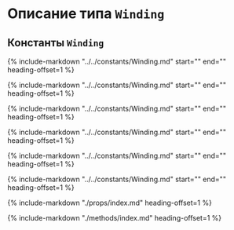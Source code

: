 # Описание типа `Winding`

## Константы `Winding`
{%
    include-markdown "../../constants/Winding.md"
    start="<!--startType-->"
    end="<!--endType-->"
    heading-offset=1
%}

{%
    include-markdown "../../constants/Winding.md"
    start="<!--startModel-->"
    end="<!--endModel-->"
    heading-offset=1
%}

{%
    include-markdown "../../constants/Winding.md"
    start="<!--startCircuit-->"
    end="<!--endCircuit-->"
    heading-offset=1
%}

{%
    include-markdown "../../constants/Winding.md"
    start="<!--startLayer-->"
    end="<!--endLayer-->"
    heading-offset=1
%}

{%
    include-markdown "../../constants/Winding.md"
    start="<!--startLayerOrientation-->"
    end="<!--endLayerOrientation-->"
    heading-offset=1
%}

{%
    include-markdown "../../constants/Winding.md"
    start="<!--startWireSizeMethod-->"
    end="<!--endWireSizeMethod-->"
    heading-offset=1
%}

{%
    include-markdown "./props/index.md"
    heading-offset=1
%}

{%
    include-markdown "./methods/index.md"
    heading-offset=1
%}
